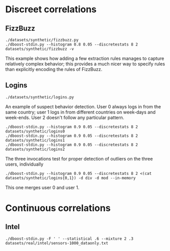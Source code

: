 # Discreet correlations

## FizzBuzz

    ./datasets/synthetic/fizzbuzz.py
    ./dboost-stdin.py --histogram 0.8 0.05 --discretestats 8 2 datasets/synthetic/fizzbuzz -v

This example shows how adding a few extraction rules manages to capture relatively complex behavior; this provides a much nicer way to specify rules than explicitly encoding the rules of FizzBuzz.

## Logins

    ./datasets/synthetic/logins.py

An example of suspect behavior detection. User 0 always logs in from the same country; user 1 logs in from different countries on week-days and week-ends. User 2 doesn't follow any particular pattern.

    ./dboost-stdin.py --histogram 0.9 0.05 --discretestats 8 2 datasets/synthetic/logins0
    ./dboost-stdin.py --histogram 0.9 0.05 --discretestats 8 2 datasets/synthetic/logins1
    ./dboost-stdin.py --histogram 0.9 0.05 --discretestats 8 2 datasets/synthetic/logins2

The three invocations test for proper detection of outliers on the three users, individually

    ./dboost-stdin.py --histogram 0.9 0.05 --discretestats 8 2 <(cat datasets/synthetic/logins{0,1}) -d div -d mod --in-memory

This one merges user 0 and user 1.

# Continuous correlations

## Intel

    ./dboost-stdin.py -F ' ' --statistical .6 --mixture 2 .3 datasets/real/intel/sensors-1000_dataonly.txt
